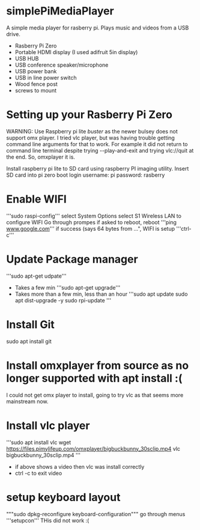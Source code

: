 # simplePiMediaPlayer
A simple media player for rasberry pi.
Plays music and videos from a USB drive.

  - Rasberry Pi Zero
  - Portable HDMI display (I used adifruit 5in display)
  - USB HUB
  - USB conference speaker/microphone
  - USB power bank
  - USB in line power switch
  - Wood fence post
  - screws to mount

# Setting up your Rasberry Pi Zero
WARNING:  Use Raspberry pi lite *buster* as the newer bulsey does not support omx player.  I tried vlc player, but was having trouble getting command line arguments for that to work.  For example it did not return to command line terminal despite trying --play-and-exit and trying vlc://quit at the end.  So, omxplayer it is.

Install raspberry pi lite to SD card using raspberry PI imaging utility.
Insert SD card into pi zero
boot
login username: pi
password: rasberry

# Enable WIFI
'''sudo raspi-config'''
select System Options
select S1 Wireless LAN to configure WIFI
Go through prompes
if asked to reboot, reboot
'''ping www.google.com'''
if success (says 64 bytes from ...", WIFI is setup
'''ctrl-c'''

# Update Package manager
'''sudo apt-get udpate'''
   - Takes a few min
'''sudo apt-get upgrade'''
   - Takes more than a few min, less than an hour
'''sudo apt update sudo apt dist-upgrade -y
sudo rpi-update
'''
# Install Git
sudo apt install git

# Install omxplayer from source as no longer supported with apt install :(
   I could not get omx player to install, going to try vlc as that seems more mainstream now.

# Install vlc player
'''sudo apt install vlc
wget https://files.pimylifeup.com/omxplayer/bigbuckbunny_30sclip.mp4
vlc bigbuckbunny_30sclip.mp4
'''
   - if above shows a video then vlc was install correctly
   - ctrl -c to exit video

# setup keyboard layout
"""sudo dpkg-reconfigure keyboard-configuration"""
go through menus
'''setupcon'''
THis did not work :(

